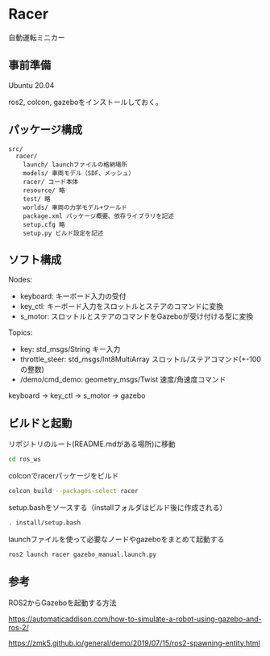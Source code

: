 # Racer

自動運転ミニカー

## 事前準備

Ubuntu 20.04

ros2, colcon, gazeboをインストールしておく。

## パッケージ構成

```
src/
  racer/
    launch/ launchファイルの格納場所
    models/ 車両モデル（SDF、メッシュ）
    racer/ コード本体
    resource/ 略
    test/ 略
    worlds/ 車両の力学モデル+ワールド
    package.xml パッケージ概要、依存ライブラリを記述
    setup.cfg 略
    setup.py ビルド設定を記述
```

## ソフト構成

Nodes:
* keyboard: キーボード入力の受付
* key_ctl: キーボード入力をスロットルとステアのコマンドに変換
* s_motor: スロットルとステアのコマンドをGazeboが受け付ける型に変換

Topics:
* key: std_msgs/String キー入力
* throttle_steer: std_msgs/Int8MultiArray スロットル/ステアコマンド(+-100の整数)
* /demo/cmd_demo: geometry_msgs/Twist 速度/角速度コマンド

keyboard -> key_ctl -> s_motor -> gazebo


## ビルドと起動

リポジトリのルート(README.mdがある場所)に移動

```bash
cd ros_ws
```

colconでracerパッケージをビルド

```bash
colcon build --packages-select racer
```

setup.bashをソースする（installフォルダはビルド後に作成される）

```bash
. install/setup.bash
```

launchファイルを使って必要なノードやgazeboをまとめて起動する

```bash
ros2 launch racer gazebo_manual.launch.py
```


## 参考

ROS2からGazeboを起動する方法

https://automaticaddison.com/how-to-simulate-a-robot-using-gazebo-and-ros-2/

https://zmk5.github.io/general/demo/2019/07/15/ros2-spawning-entity.html


